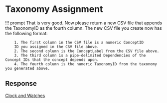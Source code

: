 # Taxonomy Assignment

!!! prompt
    That is very good.  Now please return a new CSV file that appends the TaxonomyID as the fourth column.  The new CSV file you create now has the following format:

        1. The first column in the CSV file is a numeric ConceptID
        ID you assigned in the CSV file above.
        2. The second column is the ConceptLabel from the CSV file above.
        3. The third column is a pipe-delimited Dependencies of the Concept IDs that the concept depends upon.
        4. The fourth column is the numeric TaxonomyID from the taxonomy you generated above.

## Response

[Clock and Watches](./clocks-and-watches.csv)